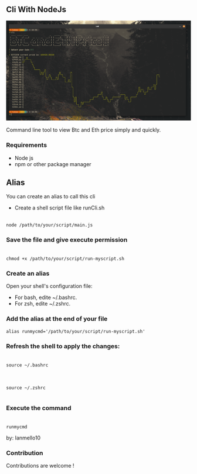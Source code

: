## Cli With NodeJs 

![image](cli.png)

Command line tool to view Btc and Eth price simply and quickly.

### Requirements

- Node js 
- npm or other package manager 

## Alias 

You can create an alias to call this cli 

- Create a shell script file like runCli.sh 

```shell

node /path/to/your/script/main.js 

 ```

### Save the file and give execute permission

 ```shell 
 
chmod +x /path/to/your/script/run-myscript.sh

 ```

 ### Create an alias 

Open your shell's configuration file:

- For bash, edite ~/.bashrc.
- For zsh, edite ~/.zshrc.

### Add the alias at the end of your file 

```shell
alias runmycmd='/path/to/your/script/run-myscript.sh'
```
### Refresh the shell to apply the changes: 

```shell 

source ~/.bashrc


```


```shell 

source ~/.zshrc


```

### Execute the command 

```shell 

runmycmd

```
by: Ianmello10

### Contribution 

Contributions are welcome ! 